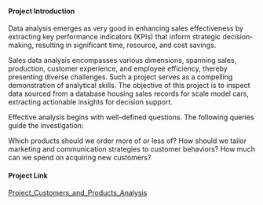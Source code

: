 #### Project Introduction
Data analysis emerges as very good in enhancing sales effectiveness by extracting key performance indicators (KPIs) that inform strategic decision-making, resulting in significant time, resource, and cost savings.

Sales data analysis encompasses various dimensions, spanning sales, production, customer experience, and employee efficiency, thereby presenting diverse challenges. Such a project serves as a compelling demonstration of analytical skills. The objective of this project is to inspect data sourced from a database housing sales records for scale model cars, extracting actionable insights for decision support.

Effective analysis begins with well-defined questions. The following queries guide the investigation:

Which products should we order more of or less of?
How should we tailor marketing and communication strategies to customer behaviors?
How much can we spend on acquiring new customers?

#### Project Link
[Project_Customers_and_Products_Analysis](https://github.com/datalex42/Dataquest-A-Collection-of-Data-Science-Projects/blob/8e3ac00766cb7086a119e07f294e56f3fd3ab6b5/Project_Customers_and_Products_Analysis/1_SQL_Project_Customers_and_Products_Analysis.ipynb)

